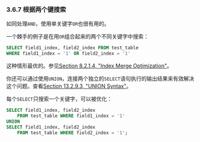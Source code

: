 ### 3.6.7 根据两个键搜索
如同处理`AND`，使用单关键字`OR`也很有用的。

一个棘手的例子是在用`OR`组合起来的两个不同关键字中搜索：
```SQL
SELECT field1_index, field2_index FROM test_table
WHERE field1_index = '1' OR field2_index = '1'
```
这种情形最优的。参见[Section 8.2.1.4, "Index Merge Optimization"](#)。

你还可以通过使用`UNION`，连接两个独立的`SELECT`语句执行的输出结果来有效解决这个问题。查看[Section 13.2.9.3, "UNION Syntax"](#)。

每个`SELECT`只搜索一个关键字，可以被优化：
```SQL
SELECT field1_index, field2_index
    FROM test_table WHERE field1_index = '1'
UNION
SELECT field1_index, field2_index
    FROM test_table WHERE field2_index = '1';
```

